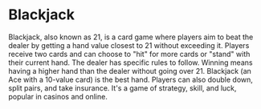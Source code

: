 # Blackjack
Blackjack, also known as 21, is a card game where players aim to beat the dealer by getting a hand value closest to 21 without exceeding it. Players receive two cards and can choose to "hit" for more cards or "stand" with their current hand. The dealer has specific rules to follow. Winning means having a higher hand than the dealer without going over 21. Blackjack (an Ace with a 10-value card) is the best hand. Players can also double down, split pairs, and take insurance. It's a game of strategy, skill, and luck, popular in casinos and online.
